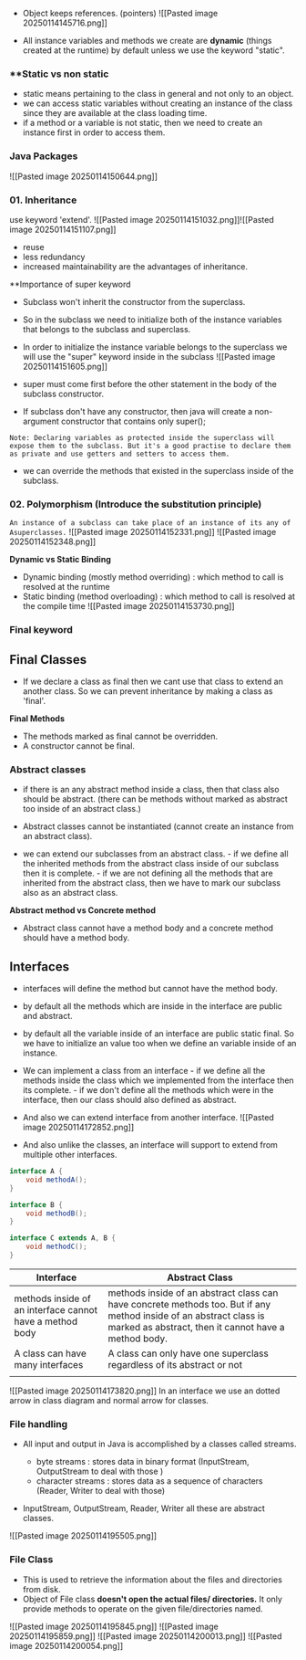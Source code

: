 - Object keeps references. (pointers)
![[Pasted image 20250114145716.png]]

- All instance variables and methods we create are **dynamic** (things created at the runtime) by default unless we use the keyword "static".

### **Static  vs non static

- static means pertaining to the class in general and not only to an object.
- we can access static variables without creating an instance of the class since they are available at the class loading time.
- if a method or a variable is not static, then we need to create an instance first in order to access them.

### Java Packages
![[Pasted image 20250114150644.png]]

### 01. Inheritance

use keyword  'extend'.
![[Pasted image 20250114151032.png]]![[Pasted image 20250114151107.png]]

 - reuse
 - less redundancy
 - increased maintainability are the advantages of inheritance.

**Importance of super keyword

- Subclass won't inherit the constructor from the superclass.
- So in the subclass we need to initialize both of the instance variables that belongs to the subclass and superclass. 
- In order to initialize the instance variable belongs to the superclass we will use the  "super" keyword inside in the subclass
![[Pasted image 20250114151605.png]]

- super must come first before the other statement in the body of the subclass constructor.
- If subclass don't have any constructor, then java will create a non-argument constructor that contains only super();

`Note: Declaring variables as protected inside the superclass will expose them to the subclass. But it's a good practise to declare them as private and use getters and setters to access them.`

- we can override the methods that existed in the superclass inside of the subclass. 

### 02. Polymorphism (Introduce the substitution principle)

`An instance of a subclass can take place of an instance of its any of Asuperclasses.`
![[Pasted image 20250114152331.png]]
![[Pasted image 20250114152348.png]]

**Dynamic vs Static Binding**

- Dynamic binding (mostly method overriding) : which method to call is resolved at the runtime
- Static binding (method overloading) : which method to call is resolved at the compile time
![[Pasted image 20250114153730.png]]

### Final keyword

## Final Classes

- If we declare a class as final then we cant use that class to extend an another class. So we can prevent inheritance by making a class as 'final'.

**Final Methods**

- The methods marked as final cannot be overridden.
- A constructor cannot be final.

### Abstract classes

- if there is an any abstract method inside a class, then that class also should be abstract. (there can be methods without marked as abstract too inside of an abstract class.)
- Abstract classes cannot be instantiated (cannot create an instance from an abstract class).

- we can extend our subclasses from an abstract class.
		- if we define all the inherited methods from the abstract class inside of our subclass then it is complete.
		- if we are not defining all the methods that are inherited from the abstract class, then we have to mark our subclass also as an abstract class.

**Abstract method vs Concrete method**

- Abstract class cannot have a method body and a concrete method should have a method body.

## **Interfaces**

- interfaces will define the method but cannot have the method body.
- by default all the methods which are inside in the interface are public  and abstract.
- by default all the variable inside of an interface are public static final. So we have to initialize an value too when we define an variable inside of an instance.

 - We can implement a class from an interface
		- if we define all the methods inside the class which we implemented from the     interface then its complete.
		- if we don't define all the methods which were in the interface, then our class should also defined as abstract.

- And also we can extend interface from another interface.
![[Pasted image 20250114172852.png]]

 - And also unlike the classes, an interface will support to extend from multiple other interfaces.
 
```java
interface A {
    void methodA();
}

interface B {
    void methodB();
}

interface C extends A, B {
    void methodC();
}

```

| Interface                                                | Abstract Class                                                                                                                                                             |
| -------------------------------------------------------- | -------------------------------------------------------------------------------------------------------------------------------------------------------------------------- |
| methods inside of an interface cannot have a method body | methods inside of an abstract class can have concrete methods too. But if any method inside of an abstract class is marked as abstract, then it cannot have a method body. |
| A class can have many interfaces                         | A class can only have one superclass regardless of its abstract or not                                                                                                     |
|                                                          |                                                                                                                                                                            |
![[Pasted image 20250114173820.png]]
In an interface we use an dotted arrow in class diagram and normal arrow for classes.

### File handling

- All input and output in Java is accomplished by a classes called streams.
	- byte streams : stores data in binary format (InputStream, OutputStream to deal with those )
	- character streams : stores data as a sequence of characters (Reader, Writer to deal with those)

- InputStream, OutputStream, Reader, Writer all these are abstract classes.

![[Pasted image 20250114195505.png]]

### File Class

- This is used to retrieve the information about the files and directories from disk.
- Object of File class **doesn't open the actual files/ directories.** It only provide methods to operate on the given file/directories named.

![[Pasted image 20250114195845.png]]
![[Pasted image 20250114195859.png]]
![[Pasted image 20250114200013.png]]
![[Pasted image 20250114200054.png]]